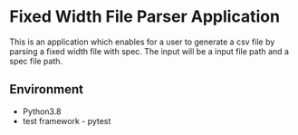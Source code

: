 # Fixed Width File Parser Application

This is an application which enables for a user to generate a csv file by parsing a fixed width file with spec. The input will be a input file path and a spec file path.


## Environment
* Python3.8
* test framework - pytest
